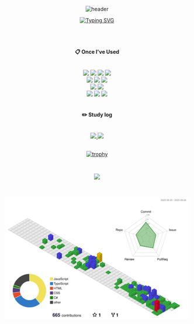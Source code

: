 <div align="center"> 

![header](https://capsule-render.vercel.app/api?type=waving&color=gradient&height=120&animation=fadeIn&section=footer&text=🚗💨&fontAlign=70)

  
[![Typing SVG](https://readme-typing-svg.herokuapp.com/?color=f0f6fc&lines=Welcome+my+github🧑‍💻💪&font=Redressed&size=40)](https://git.io/typing-svg)

 <br/>
 <br/>
  
####  :clipboard: Once I've Used 
  
 <br/>
<img src="https://img.shields.io/badge/node.js-339933?style=for-the-badge&logo=Node.js&logoColor=white"> 
<img src="https://img.shields.io/badge/NestJS-E0234E?style=for-the-badge&logo=NestJS&logoColor=white"> 
<img src="https://img.shields.io/badge/JavaScript-F7DF1E?style=for-the-badge&logo=JavaScript&logoColor=white"> 
<img src="https://img.shields.io/badge/typescript-3178C6?style=for-the-badge&logo=typescript&logoColor=black">
<br>
<img src="https://img.shields.io/badge/React-61DAFB?style=for-the-badge&logo=react&logoColor=black">
<img src="https://img.shields.io/badge/HTML5-E34F26?style=for-the-badge&logo=HTML5&logoColor=white">
<img src="https://img.shields.io/badge/CSS3-1572B6?style=for-the-badge&logo=CSS3&logoColor=white"> 
<br>
<img src="https://img.shields.io/badge/asp.net-512BD4?style=for-the-badge&logo=dotnet&logoColor=white">
<img src="https://img.shields.io/badge/C%23-239120?style=for-the-badge&logo=c-sharp&logoColor=white">
<br>
<img src="https://img.shields.io/badge/mysql-4479A1?style=for-the-badge&logo=mysql&logoColor=white"> 
<img src="https://img.shields.io/badge/MSSQL-CC2927?style=for-the-badge&logo=microsoft-sql-server&logoColor=white">
<img src="https://img.shields.io/badge/MongoDB-4EA94B?style=for-the-badge&logo=mongodb&logoColor=white">
 
   <br/>
   <br/>
 
#### :pencil2: Study log
 
  <br/>

<a href="s">
  <img src="https://github-readme-stats.vercel.app/api/top-langs/?username=pyoja&exclude_repo=dkssud8150.github.io&layout=compact&theme=tokyonight" />
</a>
<a href="s">
  <img src="https://github-readme-stats.vercel.app/api?username=pyoja&theme=tokyonight&show_icons=true" width="42%" />
</a>

  <br/>
    <br/>

[![trophy](https://github-profile-trophy.vercel.app/?username=pyoja&theme=flat&column=7)](https://github.com/pyoja/)
<!-- 버그

[![trophy](https://github-profile-trophy.vercel.app/?username=pyoja)](https://github.com/pyoja/github-profile-trophy)
[![trophy](https://github-profile-trophy.vercel.app/?username=pyoja&theme=onedark)](https://github.com/pyoja/github-profile-trophy)
-->

  <br/>

<a href="https://opgc.me/#/users/pyoja" target="_blank"><img src="https://api.opgc.me/githubs/users/pyoja/tag/?theme=basic" /></a>

  <br/>

</div>

![](./profile-3d-contrib/profile-gitblock.svg)

>



















<!-- <img src="https://img.shields.io/badge/Jest-C21325?style=for-the-badge&logo=Jest&logoColor=white"> <img src="https://img.shields.io/badge/nginx-009639?style=for-the-badge&logo=nginx&logoColor=white"> <img src="https://img.shields.io/badge/pm2-2B037A?style=for-the-badge&logo=pm2&logoColor=white">  <img src="https://img.shields.io/badge/amazonaws-232F3E?style=for-the-badge&logo=amazonaws&logoColor=white"> <img src="https://img.shields.io/badge/amazonec2-FF9900?style=for-the-badge&logo=amazonec2&logoColor=white"> <img src="https://img.shields.io/badge/amazonrds-527FFF?style=for-the-badge&logo=amazonrds&logoColor=white"> <img src="https://img.shields.io/badge/amazons3-569A31?style=for-the-badge&logo=amazons3&logoColor=white">  <img src="https://img.shields.io/badge/git-F05032?style=for-the-badge&logo=git&logoColor=white"> <img src="https://img.shields.io/badge/github-181717?style=for-the-badge&logo=github&logoColor=white"
JEST와 NGINX, PM2
아마존ASWS EC2 RDS S3 GIT GITHUB
-->
